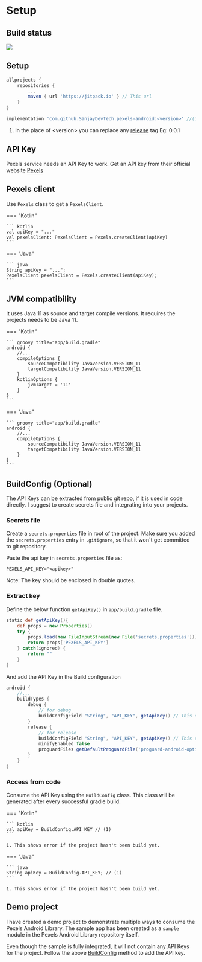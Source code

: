 # Setup

## Build status
[![](https://jitpack.io/v/SanjayDevTech/pexels-android.svg)](https://jitpack.io/#SanjayDevTech/pexels-android)

## Setup
```groovy title="build.gradle"
allprojects {
    repositories {
        ...
        maven { url 'https://jitpack.io' } // This url
    }
}
```

```groovy title="app/build.gradle"
implementation 'com.github.SanjayDevTech.pexels-android:<version>' //(1)
```

1.  In the place of &lt;version&gt; you can replace any [release](https://github.com/SanjayDevTech/pexels-android/releases/) tag
    Eg: 0.0.1

## API Key
Pexels service needs an API Key to work.
Get an API key from their official website [Pexels](https://www.pexels.com/api/)

## Pexels client
Use `Pexels` class to get a `PexelsClient`.

=== "Kotlin"

    ``` kotlin
    val apiKey = "..."
    val pexelsClient: PexelsClient = Pexels.createClient(apiKey)
    ```

=== "Java"

    ``` java
    String apiKey = "...";
    PexelsClient pexelsClient = Pexels.createClient(apiKey);
    ```

## JVM compatibility
It uses Java 11 as source and target compile versions.
It requires the projects needs to be Java 11.

=== "Kotlin"

    ``` groovy title="app/build.gradle"
    android {
        //...
        compileOptions {
            sourceCompatibility JavaVersion.VERSION_11
            targetCompatibility JavaVersion.VERSION_11
        }
        kotlinOptions {
            jvmTarget = '11'
        }
    }
    ```

=== "Java"

    ``` groovy title="app/build.gradle"
    android {
        //...
        compileOptions {
            sourceCompatibility JavaVersion.VERSION_11
            targetCompatibility JavaVersion.VERSION_11
        }
    }
    ```


## BuildConfig (Optional)
The API Keys can be extracted from public git repo, if it is used in code directly. I suggest to create secrets file and integrating into your projects.

### Secrets file
Create a `secrets.properties` file in root of the project.
Make sure you added the `secrets.properties` entry in `.gitignore`, so that it won't get committed to git repository.

Paste the api key in `secrets.properties` file as:

``` properties title="secrets.properties"
PEXELS_API_KEY="<apikey>"
```
Note: The key should be enclosed in double quotes.

### Extract key
Define the below function `getApiKey()` in `app/build.gradle` file.

``` groovy title="app/build.gradle"
static def getApiKey(){
    def props = new Properties()
    try {
        props.load(new FileInputStream(new File('secrets.properties')))
        return props['PEXELS_API_KEY']
    } catch(ignored) {
        return ""
    }
}
```

And add the API Key in the Build configuration
``` groovy title="app/build.gradle"
android {
    //...
    buildTypes {
        debug {
            // for debug
            buildConfigField "String", "API_KEY", getApiKey() // This one is newly added
        }
        release {
            // for release
            buildConfigField "String", "API_KEY", getApiKey() // This one is newly added
            minifyEnabled false
            proguardFiles getDefaultProguardFile('proguard-android-optimize.txt'), 'proguard-rules.pro'
        }
    }
}
```

### Access from code
Consume the API Key using the `BuildConfig` class.
This class will be generated after every successful gradle build.

=== "Kotlin"

    ``` kotlin
    val apiKey = BuildConfig.API_KEY // (1)
    ```

    1. This shows error if the project hasn't been build yet.

=== "Java"

    ``` java
    String apiKey = BuildConfig.API_KEY; // (1)
    ```

    1. This shows error if the project hasn't been build yet.

## Demo project
I have created a demo project to demonstrate multiple ways to consume the Pexels Android Library.
The sample app has been created as a `sample` module in the Pexels Android Library repository itself.

Even though the sample is fully integrated, it will not contain any API Keys for the project.
Follow the above [BuildConfig](#buildconfig-optional) method to add the API key.
